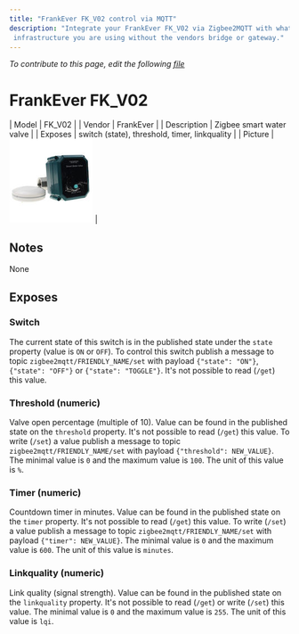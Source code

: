 ```yaml
---
title: "FrankEver FK_V02 control via MQTT"
description: "Integrate your FrankEver FK_V02 via Zigbee2MQTT with whatever smart home
 infrastructure you are using without the vendors bridge or gateway."
---
```


*To contribute to this page, edit the following
[file](https://github.com/Koenkk/zigbee2mqtt.io/blob/master/docs/devices/FK_V02.md)*

# FrankEver FK_V02

| Model | FK_V02  |
| Vendor  | FrankEver  |
| Description | Zigbee smart water valve |
| Exposes | switch (state), threshold, timer, linkquality |
| Picture | ![FrankEver FK_V02](../../public/images/devices/FK_V02.jpg) |

## Notes

None


## Exposes

### Switch 
The current state of this switch is in the published state under the `state` property (value is `ON` or `OFF`).
To control this switch publish a message to topic `zigbee2mqtt/FRIENDLY_NAME/set` with payload `{"state": "ON"}`, `{"state": "OFF"}` or `{"state": "TOGGLE"}`.
It's not possible to read (`/get`) this value.

### Threshold (numeric)
Valve open percentage (multiple of 10).
Value can be found in the published state on the `threshold` property.
It's not possible to read (`/get`) this value.
To write (`/set`) a value publish a message to topic `zigbee2mqtt/FRIENDLY_NAME/set` with payload `{"threshold": NEW_VALUE}`.
The minimal value is `0` and the maximum value is `100`.
The unit of this value is `%`.

### Timer (numeric)
Countdown timer in minutes.
Value can be found in the published state on the `timer` property.
It's not possible to read (`/get`) this value.
To write (`/set`) a value publish a message to topic `zigbee2mqtt/FRIENDLY_NAME/set` with payload `{"timer": NEW_VALUE}`.
The minimal value is `0` and the maximum value is `600`.
The unit of this value is `minutes`.

### Linkquality (numeric)
Link quality (signal strength).
Value can be found in the published state on the `linkquality` property.
It's not possible to read (`/get`) or write (`/set`) this value.
The minimal value is `0` and the maximum value is `255`.
The unit of this value is `lqi`.

